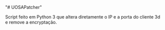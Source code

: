 "# UOSAPatcher" 


Script feito em Python 3 que altera diretamente o IP e a porta do cliente 3d e remove a encryptação.
